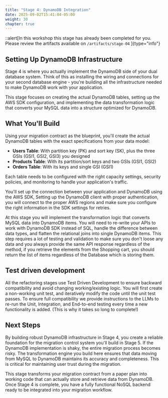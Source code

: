 ```yaml
---
title: "Stage 4: DynamoDB Integration"
date: 2025-09-02T15:41:04-05:00
weight: 30
chapter: true
---
```

::alert[In this workshop this stage has already been completed for you. Please review the artifacts available on `/artifacts/stage-04` ]{type="info"}

## Setting Up DynamoDB Infrastructure

Stage 4 is where you actually implement the DynamoDB side of your dual database system. Think of this as installing the wiring and connections for your second database engine - you're building all the infrastructure needed to make DynamoDB work with your application.

This stage focuses on creating the actual DynamoDB tables, setting up the AWS SDK configuration, and implementing the data transformation logic that converts your MySQL data into a structure optimized for DynamoDB.

## What You'll Build

Using your migration contract as the blueprint, you'll create the actual DynamoDB tables with the exact specifications from your data model:

- **Users Table**: With partition key (PK) and sort key (SK), plus the three GSIs (GSI1, GSI2, GSI3) you designed
- **Products Table**: With its partition/sort keys and two GSIs (GSI1, GSI2)  
- **Orders Table**: With its keys and single GSI (GSI1)

Each table needs to be configured with the right capacity settings, security policies, and monitoring to handle your application's traffic.

You'll set up the connection between your application and DynamoDB using the AWS SDK, Setting up the DynamoDB client with proper authentication, you will connect to the proper AWS regions and make sure you configure the right information in the SDK settings for retries.

At this stage you will implement the transformation logic that converts MySQL data into DynamoDB items. You will need to re-write your APIs to work with DynamoDB SDK instead of SQL, handle the difference between data types, and flatten the relational joins into single DynamoDB items. This step requires a lot of testing and validation to make sure you don't loose any data and you always provide the same API response regardless of the method, if you retrieve the elements from the Shopping cart, you should return the list of items regardless of the Database which is storing them. 

## Test driven development

All the refactoring stages use Test Driven Development to ensure backward compatibility and avoid changing working/existing logic. You will first create a non-working unit test, and iteratively modify the code until the unit test passes. To ensure full compatibility we provide instructions to the LLMs to re-run the Unit, Integration, and End-to-end testing every time a new functionality is added. (This is why it takes so long to complete!)

## Next Steps

By building robust DynamoDB infrastructure in Stage 4, you create a reliable foundation for the migration control system you'll build in Stage 5. If the DynamoDB implementation is shaky, the entire migration process becomes risky.  The transformation engine you build here ensures that data moving from MySQL to DynamoDB maintains its accuracy and completeness. This is critical for maintaining user trust during the migration.

This stage transforms your migration contract from a paper plan into working code that can actually store and retrieve data from DynamoDB. Once Stage 4 is complete, you have a fully functional NoSQL backend ready to be integrated into your migration workflow.
